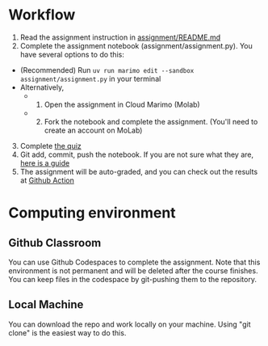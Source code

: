 # Workflow

1. Read the assignment instruction in [assignment/README.md](assignment/README.md)
2. Complete the assignment notebook (assignment/assignment.py). You have several options to do this:
  - (Recommended) Run `uv run marimo edit --sandbox assignment/assignment.py` in your terminal
  - Alternatively,
    - 1. Open the assignment in Cloud Marimo (Molab)
    - 2. Fork the notebook and complete the assignment. (You'll need to create an account on MoLab)
3. Complete [the quiz](assignment/quiz.toml)
4. Git add, commit, push the notebook. If you are not sure what they are, [here is a guide](https://graphite.dev/guides/git-add-commit-push)
5. The assignment will be auto-graded, and you can check out the results at [Github Action](https://docs.github.com/en/education/manage-coursework-with-github-classroom/learn-with-github-classroom/view-autograding-results)


# Computing environment

## Github Classroom

You can use Github Codespaces to complete the assignment. Note that this environment is not permanent and will be deleted after the course finishes. You can keep files in the codespace by git-pushing them to the repository.

## Local Machine

You can download the repo and work locally on your machine. Using "git clone" is the easiest way to do this.